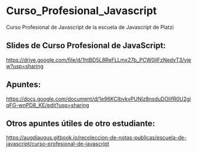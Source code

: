 # Curso_Profesional_Javascript
Curso Profesional de Javascript de la escuela de Javascript de Platzi

## Slides de Curso Profesional de JavaScript:
https://drive.google.com/file/d/1htBD5L8ReFLLmx27b_PCW0ilFzNedyT3/view?usp=sharing

## Apuntes:
https://docs.google.com/document/d/1e96KCIbvkvPUNlz8nsduDOIifR0U2giqFG-wnPD8_KE/edit?usp=sharing

## Otros apuntes útiles de otro estudiante:
https://augdiaugus.gitbook.io/recoleccion-de-notas-publicas/escuela-de-javascript/curso-profesional-de-javascript